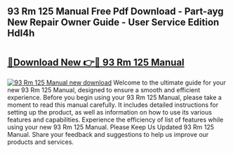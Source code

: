 ## 93 Rm 125 Manual Free Pdf Download - Part-ayg New Repair Owner Guide - User Service Edition HdI4h

# <h2><a href="http://bc80357.oget.top/?id=93+Rm+125+Manual">🔗Download New 👉🔴 93 Rm 125 Manual</a></h2>

[![93 Rm 125 Manual new download](https://i.imgur.com/5g1atiW.png)](http://bc80357.oget.top/?id=93+Rm+125+Manual)
Welcome to the ultimate guide for your new 93 Rm 125 Manual, designed to ensure a smooth and efficient experience. Before you begin using your 93 Rm 125 Manual, please take a moment to read this manual carefully. It includes detailed instructions for setting up the product, as well as information on how to use its various features and capabilities. Experience the efficiency of list of features while using your new 93 Rm 125 Manual. Please Keep Us Updated 93 Rm 125 Manual. Share your feedback and suggestions to help us improve our products and services.
